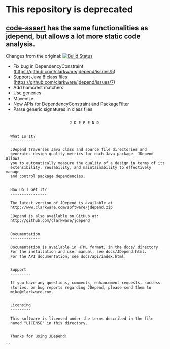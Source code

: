 # This repository is deprecated
## [code-assert](https://github.com/nidi3/code-assert) has the same functionalities as jdepend, but allows a lot more static code analysis. 


Changes from the original: [![Build Status](https://travis-ci.org/nidi3/jdepend.svg?branch=master)](https://travis-ci.org/nidi3/jdepend)

 - Fix bug in DependencyConstraint (https://github.com/clarkware/jdepend/issues/5)
 - Support Java 8 class files (https://github.com/clarkware/jdepend/issues/7)
 - Add hamcrest matchers
 - Use generics
 - Mavenize
 - New APIs for DependencyConstraint and PackageFilter
 - Parse generic signatures in class files

```

                            J D E P E N D     
 

  What Is It? 
  -----------
  
  JDepend traverses Java class and source file directories and 
  generates design quality metrics for each Java package. JDepend allows 
  you to automatically measure the quality of a design in terms of its 
  extensibility, reusability, and maintainability to effectively manage 
  and control package dependencies.


  How Do I Get It?
  ----------------

  The latest version of JDepend is available at 
  http://www.clarkware.com/software/jdepend.zip

  JDepend is also available on GitHub at:
  http://github.com/clarkware/jdepend


  Documentation
  -------------

  Documentation is available in HTML format, in the docs/ directory.
  For the installation and user manual, see docs/JDepend.html.
  For the API documentation, see docs/api/index.html.


  Support
  ---------

  If you have any questions, comments, enhancement requests, success
  stories, or bug reports regarding JDepend, please send them to
  mike@clarkware.com.


  Licensing
  ---------

  This software is licensed under the terms described in the file 
  named "LICENSE" in this directory.
  

  Thanks for using JDepend!

``